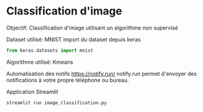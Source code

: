 # Classification d'image

Objectif: Classification d'image utilisant un algorithme non supervisé

Dataset utilisé: MNIST
import du dataset depuis keras
```python
from keras.datasets import mnist
```

Algorithme utilisé: Kmeans

Automatisation des notifs
https://notify.run/
notify.run permet d'envoyer des notifications à votre propre téléphone ou bureau. 

Application Streamlit
```python
streamlit run image_classification.py
```